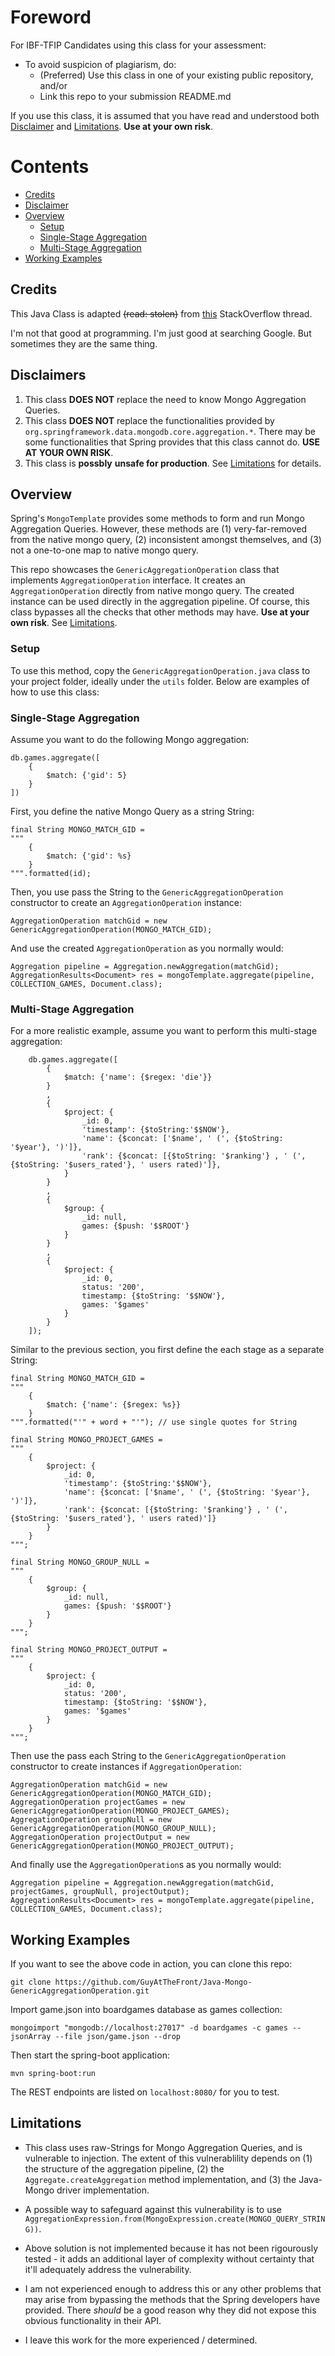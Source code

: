 # Foreword
For IBF-TFIP Candidates using this class for your assessment:

* To avoid suspicion of plagiarism, do:
    * (Preferred) Use this class in one of your existing public repository, and/or
    * Link this repo to your submission README.md

If you use this class, it is assumed that you have read and understood both [Disclaimer](#disclaimers) and [Limitations](#limitations). **Use at your own risk**.


# Contents
* [Credits](#credits)
* [Disclaimer](#disclaimers)
* [Overview](#overview)
    * [Setup](#setup)
    * [Single-Stage Aggregation](#single-stage-aggregation)
    * [Multi-Stage Aggregation](#multi-stage-aggregation)
* [Working Examples](#working-examples)



## Credits
This Java Class is adapted ~~(read: stolen)~~ from [this](https://stackoverflow.com/questions/59697496/how-to-do-a-mongo-aggregation-query-in-spring-data) StackOverflow thread. 

I'm not that good at programming. I'm just good at searching Google.
But sometimes they are the same thing. 


## Disclaimers
1. This class **DOES NOT** replace the need to know Mongo Aggregation Queries.
2. This class **DOES NOT** replace the functionalities provided by `org.springframework.data.mongodb.core.aggregation.*`. There may be some functionalities that Spring provides that this class cannot do. **USE AT YOUR OWN RISK**.
3. This class is __possbly__ **unsafe for production**. See [Limitations](#limitations) for details.


## Overview
Spring's `MongoTemplate` provides some methods to form and run Mongo Aggregation Queries. However, these methods are (1) very-far-removed from the native mongo query, (2) inconsistent amongst themselves, and (3) not a one-to-one map to native mongo query.

This repo showcases the `GenericAggregationOperation` class that implements `AggregationOperation` interface. It creates an `AggregationOperation` directly from native mongo query. The created instance can be used directly in the aggregation pipeline. Of course, this class bypasses all the checks that other methods may have. **Use at your own risk**. See [Limitations](#limitations).

### Setup
To use this method, copy the `GenericAggregationOperation.java` class to your project folder, ideally under the `utils` folder. Below are examples of how to use this class:

### Single-Stage Aggregation

Assume you want to do the following Mongo aggregation:
```
db.games.aggregate([
    {
        $match: {'gid': 5}
    }
])
```

First, you define the native Mongo Query as a string String:
```
final String MONGO_MATCH_GID = 
"""
    {
        $match: {'gid': %s}
    }
""".formatted(id);
```

Then, you use pass the String to the `GenericAggregationOperation` constructor to create an `AggregationOperation` instance:
```
AggregationOperation matchGid = new GenericAggregationOperation(MONGO_MATCH_GID);
```

And use the created `AggregationOperation` as you normally would:
```
Aggregation pipeline = Aggregation.newAggregation(matchGid);
AggregationResults<Document> res = mongoTemplate.aggregate(pipeline, COLLECTION_GAMES, Document.class);
```


### Multi-Stage Aggregation

For a more realistic example, assume you want to perform this multi-stage aggregation:
```
    db.games.aggregate([
        {
            $match: {'name': {$regex: 'die'}}
        }
        ,
        {
            $project: {
                _id: 0,
                'timestamp': {$toString:'$$NOW'},
                'name': {$concat: ['$name', ' (', {$toString: '$year'}, ')']},
                'rank': {$concat: [{$toString: '$ranking'} , ' (', {$toString: '$users_rated'}, ' users rated)']},
            }
        }
        ,
        {
            $group: {
                _id: null,
                games: {$push: '$$ROOT'}
            }
        }
        ,
        {
            $project: {
                _id: 0,
                status: '200',
                timestamp: {$toString: '$$NOW'},
                games: '$games'
            }
        }
    ]);
```

Similar to the previous section, you first define the each stage as a separate String:

```
final String MONGO_MATCH_GID = 
"""
    {
        $match: {'name': {$regex: %s}}
    }
""".formatted("'" + word + "'"); // use single quotes for String

final String MONGO_PROJECT_GAMES = 
"""
    {
        $project: {
            _id: 0,
            'timestamp': {$toString:'$$NOW'},
            'name': {$concat: ['$name', ' (', {$toString: '$year'}, ')']},
            'rank': {$concat: [{$toString: '$ranking'} , ' (', {$toString: '$users_rated'}, ' users rated)']}
        }
    }
""";

final String MONGO_GROUP_NULL = 
"""
    {
        $group: {
            _id: null,
            games: {$push: '$$ROOT'}
        }
    }
""";

final String MONGO_PROJECT_OUTPUT = 
"""
    {
        $project: {
            _id: 0,
            status: '200',
            timestamp: {$toString: '$$NOW'},
            games: '$games'
        }
    }
""";
```

Then use the pass each String to the `GenericAggregationOperation` constructor to create instances if `AggregationOperation`:

```
AggregationOperation matchGid = new GenericAggregationOperation(MONGO_MATCH_GID);
AggregationOperation projectGames = new GenericAggregationOperation(MONGO_PROJECT_GAMES);
AggregationOperation groupNull = new GenericAggregationOperation(MONGO_GROUP_NULL);        
AggregationOperation projectOutput = new GenericAggregationOperation(MONGO_PROJECT_OUTPUT);
```

And finally use the `AggregationOperation`s as you normally would:
```
Aggregation pipeline = Aggregation.newAggregation(matchGid, projectGames, groupNull, projectOutput);
AggregationResults<Document> res = mongoTemplate.aggregate(pipeline, COLLECTION_GAMES, Document.class);
```
## Working Examples

If you want to see the above code in action, you can clone this repo:
```
git clone https://github.com/GuyAtTheFront/Java-Mongo-GenericAggregationOperation.git
```

Import game.json into boardgames database as games collection:
```
mongoimport "mongodb://localhost:27017" -d boardgames -c games --jsonArray --file json/game.json --drop
```

Then start the spring-boot application:
```
mvn spring-boot:run
```

The REST endpoints are listed on `localhost:8080/` for you to test.

## Limitations

* This class uses raw-Strings for Mongo Aggregation Queries, and is vulnerable to injection. The extent of this vulnerablility depends on (1) the structure of the aggregation pipeline, (2) the `Aggregate.createAggregation` method implementation, and (3) the Java-Mongo driver implementation.

* A possible way to safeguard against this vulnerability is to use `AggregationExpression.from(MongoExpression.create(MONGO_QUERY_STRING))`.

* Above solution is not implemented because it has not been rigourously tested - it adds an additional layer of complexity without certainty that it'll adequately address the vulnerability.

* I am not experienced enough to address this or any other problems that may arise from bypassing the methods that the Spring developers have provided. There *should* be a good reason why they did not expose this obvious functionality in their API. 

* I leave this work for the more experienced / determined.



